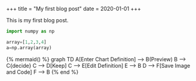+++
title = "My first blog post"
date = 2020-01-01
+++

This is my first blog post.

```py
import numpy as np

array=[1,2,3,4]
a=np.array(array)
```

{% mermaid() %}
graph TD
A[Enter Chart Definition] --> B(Preview)
B --> C{decide}
C --> D[Keep]
C --> E[Edit Definition]
E --> B
D --> F[Save Image and Code]
F --> B
{% end %}

